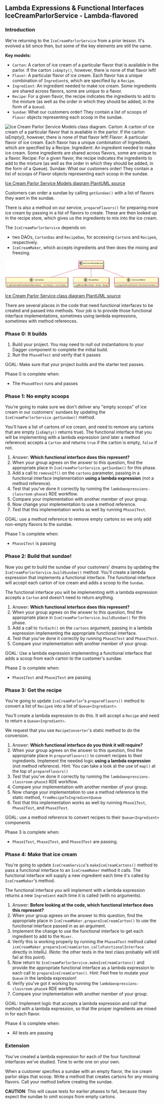 ## Lambda Expressions & Functional Interfaces IceCreamParlorService - Lambda-flavored

### Introduction

We're returning to the `IceCreamParlorService` from a prior lesson. It's evolved
a bit since then, but some of the key elements are still the same.

**Key models:**
- `Carton`: A carton of ice cream of a particular flavor that is available in the
  parlor. If the carton `isEmpty()`, however, there is none of that flavor left!
- `Flavor`: A particular flavor of ice cream. Each flavor has a unique combination
  of `Ingredient`s, which are specified by a `Recipe`.
- `Ingredient`: An ingredient needed to make ice cream. Some ingredients are
  shared across flavors, some are unique to a flavor.
- `Recipe`: For a given flavor, the recipe indicates the ingredients to add to the
  mixture (as well as the order in which they should be added, in the form of a
  `Queue`).
- `Sundae`: What our customers order! They contain a list of scoops of `Flavor`
  objects representing each scoop in the sundae.

![Ice Cream Parlor Service Models class diagram. Carton: A carton of ice cream of a particular flavor that is available in the parlor. If the carton isEmpty(), however, there is none of that flavor left! Flavor: A particular flavor of ice cream. Each flavor has a unique combination of Ingredients, which are specified by a Recipe. Ingredient: An ingredient needed to make ice cream. Some ingredients are shared across flavors, some are unique to a flavor. Recipe: For a given flavor, the recipe indicates the ingredients to add to the mixture (as well as the order in which they should be added, in the form of a Queue). Sundae: What our customers order! They contain a list of scoops of Flavor objects representing each scoop in the sundae.](src/com/ata/lambdaexpressions/classroom/resources/IceCreamParlorModels_CD.png)

[Ice Cream Parlor Service Models diagram PlantUML source](src/com/ata/lambdaexpressions/classroom/resources/IceCreamParlorModels_CD.puml)

Customers can order a sundae by calling `getSundae()` with a list of flavors
they want in the sundae.

There is also a method on our service, `prepareFlavors()` for preparing more
ice cream by passing in a list of flavors to create. These are then looked
up in the recipe store, which gives us the ingredients to mix into the ice cream.

The `IceCreamParlorService` depends on:
- two DAOs, `CartonDao` and `RecipeDao`, for
  accessing `Carton`s and `Recipe`s, respectively.
- `IceCreamMaker`, which accepts ingredients and then does the mixing and
  freezing.

![Ice Cream Parlor Service class diagram, showing the service class's dependencies. The IceCreamParlorService depends on two DAOs, CartonDao and RecipeDao, for accessing Cartons and Recipes, respectively. It also depends on IceCreamMaker, which accepts ingredients and then does the mixing and freezing.](src/com/ata/lambdaexpressions/classroom/resources/IceCreamParlorService_CD.png)

[Ice Cream Parlor Service class diagram PlantUML source](src/com/ata/lambdaexpressions/classroom/resources/IceCreamParlorService_CD.puml)

There are several places in the code that need functional interfaces to be
created and passed into methods. Your job is to provide those functional
interface implementations, sometimes using lambda expressions, sometimes
with method references.

### Phase 0: It builds

1. Build your project. You may need to null out instantiations to your Dagger component to complete the initial build. 
1. Run the `Phase0Test` and verify that it passes

GOAL: Make sure that your project builds and the starter test passes.

Phase 0 is complete when:
- The `Phase0Test` runs and passes

### Phase 1: No empty scoops

You're going to make sure we don't deliver any "empty scoops" of ice cream in our
customers' sundaes by updating the `IceCreamParlorService.getSundae()` method.

You'll have a list of cartons of ice cream, and need to remove any cartons that
are empty (`isEmpty()` returns true). The functional interface that
you will be implementing with a lambda expression (and later a method reference)
accepts a `Carton` and returns `true` if the carton is empty, `false` if not.

1. Answer: **Which functional interface does this represent?**
1. When your group agrees on the answer to this question, find the appropriate
   place in `IceCreamParlorService.getSundae()` for this phase.
1. Add a call to `removeIf()` on the `cartons` parameter,
   passing in a functional interface implementation **using a lambda expression**
   (not a method reference).
1. Test that you've done it correctly by running the `lambdaexpressions-classroom-phase1`
   RDE workflow.
1. Compare your implementation with another member of your group.
1. Now change your implementation to use a method reference.
1. Test that this implementation works as well by running `Phase1Test`.

GOAL: use a method reference to remove empty cartons so we only add non-empty flavors
to the sundae.

Phase 1 is complete when:
- `Phase1Test` is passing

### Phase 2: Build that sundae!

Now you get to build the sundae of your customers' dreams by updating the
`IceCreamParlorService.buildSundae()` method. You'll create a lambda
expression that implements a functional interface. The functional
interface will accept each carton of ice cream and adds a scoop to the
`Sundae`.

The functional interface you will be implementing with a lambda expression
accepts a `Carton` and doesn't need to return anything.

1. Answer: **Which functional interface does this represent?**
1. When your group agrees on the answer to this question, find the appropriate
   place in `IceCreamParlorService.buildSundae()` for this phase.
1. Add a call to `forEach()` on the `cartons` argument, passing in a
   lambda expression implementing the appropriate functional interface.
1. Test that you've done it correctly by running `Phase1Test` and `Phase2Test`.
1. Compare your implementation with another member of your group.

GOAL: Use a lambda expression implementing a functional interface that adds
a scoop from each carton to the customer's sundae.

Phase 2 is complete when:
- `Phase1Test` and `Phase2Test` are passing

### Phase 3: Get the recipe

You're going to update `IceCreamParlor`'s `prepareFlavors()` method to convert a
list of `Recipe`s into a list of `Queue<Ingredient>`.

You'll create a lambda expression to do this. It will accept a `Recipe` and need to
return a `Queue<Ingredient>`.

We request that you use `RecipeConverter`'s static method to do the conversion.

1. Answer: **Which functional interface do you think it will require?**
1. When your group agrees on the answer to this question, find the appropriate place
   in `prepareFlavors()` to convert recipes to their ingredients. Implement the needed
   logic **using a lambda expression** (not method reference).
   Hint: You can take a look at the use of `map()` at the top of `prepareFlavors()`
1. Test that you've done it correctly by running the `lambdaexpressions-classroom-phase3`
   RDE workflow.
1. Compare your implementation with another member of your group.
1. Now change your implementation to use a method reference to the static method,
   `fromRecipeToIngredientQueue`
1. Test that this implementation works as well by running `Phase1Test`, `Phase2Test`, and `Phase3Test`.

GOAL: use a method reference to convert recipes to their `Queue<Ingredient>`
components

Phase 3 is complete when:
- `Phase1Test`, `Phase2Test`, and `Phase3Test` are passing.

### Phase 4: Make that ice cream

You're going to update `IceCreamService`'s `makeIceCreamCartons()` method to pass
a functional interface to an `IceCreamMaker` method it calls. The functional
interface will supply a new ingredient each time it's called by `IceCreamMaker`'s
method.

The functional interface you will implement with a lambda expression
returns a new `Ingredient` each time it is called (with no arguments).

1. Answer: **Before looking at the code, which functional interface does this
   represent?**
1. When your group agrees on the answer to this question, find the appropriate place
   in `IceCreamMaker.prepareIceCreamCarton()` to use the functional interface
   passed in as an argument.
1. Implement the change to use the functional interface to get each ingredient to
   add to the `Mixer`.
1. Verify this is working properly by running the `Phase4Test` method called
   `iceCreamMaker_prepareIceCreamCarton_callsFunctionalInterface`
   directly in IntelliJ.
   (Note: the other tests in the test class probably will still fail at this point).
1. Now return to `IceCreamParlorService.makeIceCreamCartons()` and provide the
   appropriate functional interface as a lambda expression to each call to
   `prepareIceCreamCarton()`.
   Hint: Feel free to mutate your `Queue` in the lambda expression!
1. Verify you've got it working by running the `lambdaexpressions-classroom-phase4`
   RDE workflow.
1. Compare your implementation with another member of your group.

GOAL: Implement logic that accepts a lambda expression and call that method with
a lambda expression, so that the proper ingredients are mixed in for each flavor.

Phase 4 is complete when:
- All tests are passing

### Extension

You've created a lambda expression for each of the four functional interfaces
we've studied. Time to write one on your own.

When a customer specifies a sundae with an empty flavor, the ice cream parlor
skips that scoop. Write a method that creates cartons for any missing flavors.
Call your method before creating the sundae.

**CAUTION**: This will cause tests for earlier phases to fail, because they
expect the sundae to omit scoops from empty cartons.
